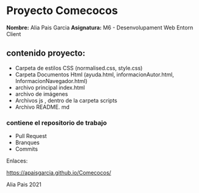 # Proyecto Comecocos

**Nombre:** Alia Pais Garcia
**Asignatura:** M6 - Desenvolupament Web Entorn Client

## contenido proyecto:

  - Carpeta de estilos CSS (normalised.css, style.css)
  - Carpeta Documentos Html (ayuda.html, informacionAutor.html, InformacionNavegador.html)
  - archivo principal index.html
  - archivo de imágenes
  - Archivos js , dentro de la carpeta scripts
  - Archivo README. md
 
### contiene el repositorio de trabajo

  
  - Pull Request
  - Branques 
  - Commits 

Enlaces:

https://apaisgarcia.github.io/Comecocos/


Alia Pais 2021
